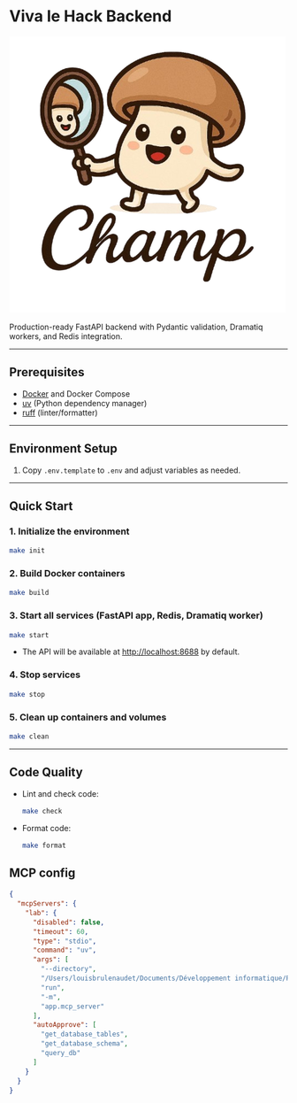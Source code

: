 # Viva le Hack Backend

![Champ illustration](./assets/champ-img.png)

Production-ready FastAPI backend with Pydantic validation, Dramatiq workers, and Redis integration.

---

## Prerequisites

- [Docker](https://docs.docker.com/get-docker/) and Docker Compose
- [uv](https://github.com/astral-sh/uv) (Python dependency manager)
- [ruff](https://docs.astral.sh/ruff/) (linter/formatter)

---

## Environment Setup

1. Copy `.env.template` to `.env` and adjust variables as needed.

---

## Quick Start

### 1. Initialize the environment

```sh
make init
```

### 2. Build Docker containers

```sh
make build
```

### 3. Start all services (FastAPI app, Redis, Dramatiq worker)

```sh
make start
```

- The API will be available at [http://localhost:8688](http://localhost:8688) by default.

### 4. Stop services

```sh
make stop
```

### 5. Clean up containers and volumes

```sh
make clean
```

---

## Code Quality

- Lint and check code:

  ```sh
  make check
  ```

- Format code:

  ```sh
  make format
  ```

## MCP config

```json
{
  "mcpServers": {
    "lab": {
      "disabled": false,
      "timeout": 60,
      "type": "stdio",
      "command": "uv",
      "args": [
        "--directory",
        "/Users/louisbrulenaudet/Documents/Développement informatique/Python/viva-le-hack-backend",
        "run",
        "-m",
        "app.mcp_server"
      ],
      "autoApprove": [
        "get_database_tables",
        "get_database_schema",
        "query_db"
      ]
    }
  }
}
```
